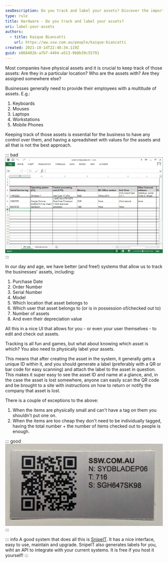 ```yaml
---
seoDescription: Do you track and label your assets? Discover the importance of keeping a record of your business's physical assets, including laptops, mobile phones, workstations, and more.
type: rule
title: Hardware - Do you track and label your assets?
uri: label-your-assets
authors:
  - title: Kaique Biancatti
    url: https://ww.ssw.com.au/people/kaique-biancatti
created: 2021-10-14T22:48:34.119Z
guid: e8684026-a7b7-4404-a513-9b8b39c55791
---
```


Most companies have physical assets and it is crucial to keep track of those assets: Are they in a particular location? Who are the assets with? Are they assigned somewhere else?

<!--endintro-->

Businesses generally need to provide their employees with a multitude of assets. E.g.:

1. Keyboards
2. Mouses
3. Laptops
4. Workstations
5. Mobile Phones

Keeping track of those assets is essential for the business to have any control over them, and having a spreadsheet with values for the assets and all that is not the best approach.

::: bad
![Figure: Bad example - Asset Tracking on spreadsheets is bad](asset-tracking.jpg)
:::

In our day and age, we have better (and free!) systems that allow us to track the businesses' assets, including:

1. Purchase Date
2. Order Number
3. Serial Number
4. Model
5. Which location that asset belongs to
6. Which user that asset belongs to (or is in possession of/checked out to)
7. Number of assets
8. And even their depreciation value

All this in a nice UI that allows for you - or even your user themselves - to edit and check out assets.

Tracking is all fun and games, but what about knowing which asset is which? You also need to physically label your assets.

This means that after creating the asset in the system, it generally gets a unique ID within it, and you should generate a label (preferably with a QR or bar code for easy scanning) and attach the label to the asset in question. This makes it super easy to see the asset ID and name at a glance, and, in the case the asset is lost somewhere, anyone can easily scan the QR code and be brought to a site with instructions on how to return or notify the company that asset is lost.

There is a couple of exceptions to the above:

1. When the items are physically small and can't have a tag on them you shouldn't put one on.
2. When the items are too cheap they don't need to be individually tagged, having the total number + the number of items checked out to people is enough.

::: good
![Figure: Good example - A professional label printed with the important asset info e.g. ID, name and serial number](qr-code-v2.jpg)
:::

::: info
A good system that does all this is [SnipeIT](https://snipeitapp.com). It has a nice interface, easy to use, maintain and upgrade. SnipeIT also generates labels for you, wiht an API to integrate with your current systems. It is free if you host it yourself!
:::
